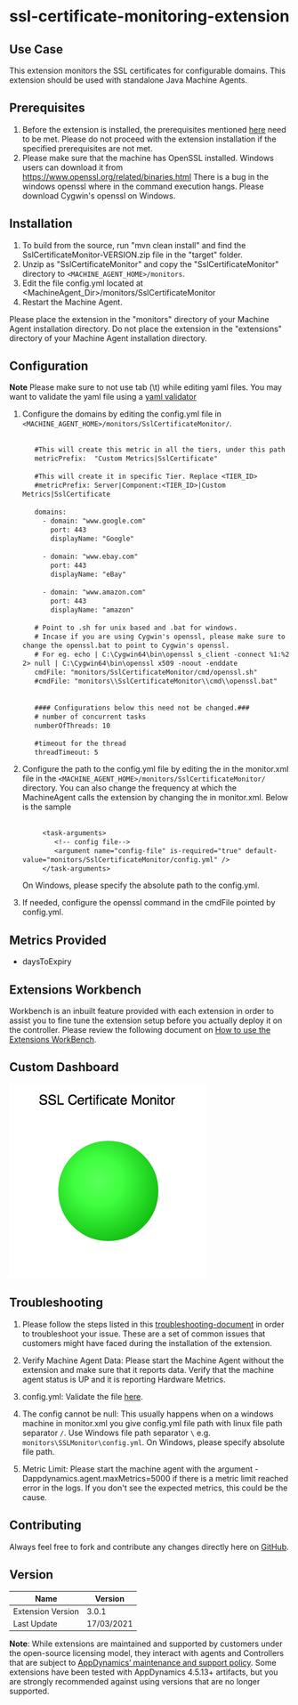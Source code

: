 ssl-certificate-monitoring-extension
====================================

## Use Case ##

This extension monitors the SSL certificates for configurable domains. This extension should be used with standalone Java Machine Agents.

## Prerequisites ##

1. Before the extension is installed, the prerequisites mentioned [here](https://community.appdynamics.com/t5/Knowledge-Base/Extensions-Prerequisites-Guide/ta-p/35213) need to be met. Please do not proceed with the extension installation if the specified prerequisites are not met.
2. Please make sure that the machine has OpenSSL installed. Windows users can download it from https://www.openssl.org/related/binaries.html
There is a bug in the windows openssl where in the command execution hangs. Please download Cygwin's openssl on Windows.

## Installation ##

1. To build from the source, run "mvn clean install" and find the SslCertificateMonitor-VERSION.zip file in the "target" folder.
2. Unzip as "SslCertificateMonitor" and copy the "SslCertificateMonitor" directory to `<MACHINE_AGENT_HOME>/monitors`.
3. Edit the file config.yml located at <MachineAgent_Dir>/monitors/SslCertificateMonitor
4. Restart the Machine Agent.

Please place the extension in the "monitors" directory of your Machine Agent installation directory. Do not place the extension in the "extensions" directory of your Machine Agent installation directory.

## Configuration ##

**Note**
Please make sure to not use tab (\t) while editing yaml files. You may want to validate the yaml file using a [yaml validator](https://jsonformatter.org/yaml-validator)

1. Configure the domains by editing the config.yml file in `<MACHINE_AGENT_HOME>/monitors/SslCertificateMonitor/`.

     ```

        #This will create this metric in all the tiers, under this path
        metricPrefix:  "Custom Metrics|SslCertificate"

        #This will create it in specific Tier. Replace <TIER_ID>
        #metricPrefix: Server|Component:<TIER_ID>|Custom Metrics|SslCertificate

        domains:
          - domain: "www.google.com"
            port: 443
            displayName: "Google"

          - domain: "www.ebay.com"
            port: 443
            displayName: "eBay"

          - domain: "www.amazon.com"
            port: 443
            displayName: "amazon"

        # Point to .sh for unix based and .bat for windows.
        # Incase if you are using Cygwin's openssl, please make sure to change the openssl.bat to point to Cygwin's openssl.
        # For eg. echo | C:\Cygwin64\bin\openssl s_client -connect %1:%2 2> null | C:\Cygwin64\bin\openssl x509 -noout -enddate
        cmdFile: "monitors/SslCertificateMonitor/cmd/openssl.sh"
        #cmdFile: "monitors\\SslCertificateMonitor\\cmd\\openssl.bat"


        #### Configurations below this need not be changed.###
        # number of concurrent tasks
        numberOfThreads: 10

        #timeout for the thread
        threadTimeout: 5
    ```


2. Configure the path to the config.yml file by editing the <task-arguments> in the monitor.xml file in the `<MACHINE_AGENT_HOME>/monitors/SslCertificateMonitor/` directory.
You can also change the frequency at which the MachineAgent calls the extension by changing the <execution-frequency-in-seconds> in monitor.xml. Below is the sample

    ```

         <task-arguments>
            <!-- config file-->
            <argument name="config-file" is-required="true" default-value="monitors/SslCertificateMonitor/config.yml" />
         </task-arguments>

    ```

    On Windows, please specify the absolute path to the config.yml.

3. If needed, configure the openssl command in the cmdFile pointed by config.yml.

## Metrics Provided ##

* daysToExpiry

## Extensions Workbench
Workbench is an inbuilt feature provided with each extension in order to assist you to fine tune the extension setup before you actually deploy it on the controller. Please review the following document on [How to use the Extensions WorkBench](https://community.appdynamics.com/t5/Knowledge-Base/How-do-I-use-the-Extensions-WorkBench/ta-p/30130).

## Custom Dashboard ##
![](https://raw.githubusercontent.com/Appdynamics/ssl-certificate-monitoring-extension/master/ssl-certificate.png)

## Troubleshooting ##

1. Please follow the steps listed in this [troubleshooting-document](https://community.appdynamics.com/t5/Knowledge-Base/How-do-I-troubleshoot-missing-custom-metrics-or-extensions/ta-p/28695) in order to troubleshoot your issue. These are a set of common issues that customers might have faced during the installation of the extension.

2. Verify Machine Agent Data: Please start the Machine Agent without the extension and make sure that it reports data.
   Verify that the machine agent status is UP and it is reporting Hardware Metrics.

3. config.yml: Validate the file [here](https://jsonformatter.org/yaml-validator).

4. The config cannot be null: This usually happens when on a windows machine in monitor.xml you give config.yml file path with linux file path separator `/`. Use Windows file path separator `\` e.g. `monitors\SSLMonitor\config.yml`. On Windows, please specify absolute file path.

5. Metric Limit: Please start the machine agent with the argument -Dappdynamics.agent.maxMetrics=5000 if there is a metric limit reached
   error in the logs. If you don't see the expected metrics, this could be the cause.

## Contributing ##

Always feel free to fork and contribute any changes directly here on [GitHub][].

## Version
|          Name            |  Version   |
|--------------------------|------------|
|Extension Version         |3.0.1       |
|Last Update               |17/03/2021  |

**Note**: While extensions are maintained and supported by customers under the open-source licensing model, they interact with agents and Controllers that are subject to [AppDynamics’ maintenance and support policy](https://docs.appdynamics.com/latest/en/product-and-release-announcements/maintenance-support-for-software-versions). Some extensions have been tested with AppDynamics 4.5.13+ artifacts, but you are strongly recommended against using versions that are no longer supported.

[Github]: https://github.com/Appdynamics/ssl-certificate-monitoring-extension
[AppDynamics Exchange]: http://community.appdynamics.com/t5/AppDynamics-eXchange/idb-p/extensions
[AppDynamics Center of Excellence]: mailto:help@appdynamics.com
